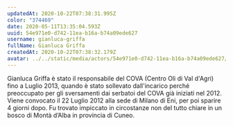 ```yaml
---
updatedAt: 2020-10-22T07:38:31.995Z
color: "374469"
date: 2020-05-11T13:35:04.593Z
uuid: 54e971e0-d742-11ea-b16a-b74a09ede627
username: gianluca-griffa
fullName: Gianluca Griffa
createdAt: 2020-10-22T07:38:32.179Z
avatar: ../../static/media/actors/54e971e0-d742-11ea-b16a-b74a09ede627/gianluca-griffa.jpg
---
```


Gianluca Griffa è stato il responsabile del COVA (Centro Oli di Val d'Agri) fino a Luglio 2013, quando è stato sollevato dall'incarico perché preoccupato per gli sversamenti dai serbatoi del COVA già iniziati nel 2012.
Viene convocato il 22 Luglio 2012 alla sede di Milano di Eni, per poi sparire 4 giorni dopo.
Fu trovato impiccato in circostanze non del tutto chiare in un bosco di Montà d’Alba in provincia di Cuneo.